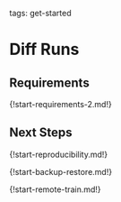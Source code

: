 tags: get-started

# Diff Runs

## Requirements

{!start-requirements-2.md!}

## Next Steps

{!start-reproducibility.md!}

{!start-backup-restore.md!}

{!start-remote-train.md!}
